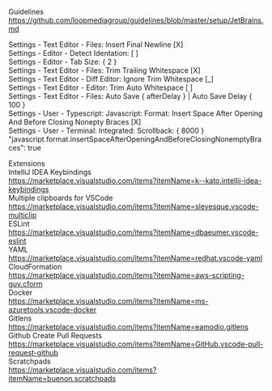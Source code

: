 Guidelines
https://github.com/loopmediagroup/guidelines/blob/master/setup/JetBrains.md

Settings - Text Editor - Files: Insert Final Newline [X]\
Settings - Editor - Detect Identation: [ ]\
Settings - Editor - Tab Size: { 2 }\
Settings - Text Editor - Files: Trim Trailing Whitespace [X]\
Settings - Text Editor - Diff Editor: Ignore Trim Whitespace [_]\
Settings - Text Editor - Editor: Trim Auto Whitespace [ ]\
Settings - Text Editor - Files: Auto Save { afterDelay } | Auto Save Delay { 100 }\
Settings - User - Typescript: Javascript: Format: Insert Space After Opening And Before Closing Nonepty Braces [X]\
Settings - User - Terminal: Integrated: Scrollback: { 8000 }\
"javascript.format.insertSpaceAfterOpeningAndBeforeClosingNonemptyBraces": true


Extensions\
IntelliJ IDEA Keybindings\
https://marketplace.visualstudio.com/items?itemName=k--kato.intellij-idea-keybindings \
Multiple clipboards for VSCode\
https://marketplace.visualstudio.com/items?itemName=slevesque.vscode-multiclip \
ESLint\
https://marketplace.visualstudio.com/items?itemName=dbaeumer.vscode-eslint \
YAML\
https://marketplace.visualstudio.com/items?itemName=redhat.vscode-yaml \
CloudFormation\
https://marketplace.visualstudio.com/items?itemName=aws-scripting-guy.cform \
Docker\
https://marketplace.visualstudio.com/items?itemName=ms-azuretools.vscode-docker \
Gitlens\
https://marketplace.visualstudio.com/items?itemName=eamodio.gitlens \
Github Create Pull Requests\
https://marketplace.visualstudio.com/items?itemName=GitHub.vscode-pull-request-github \
Scratchpads\
https://marketplace.visualstudio.com/items?itemName=buenon.scratchpads
